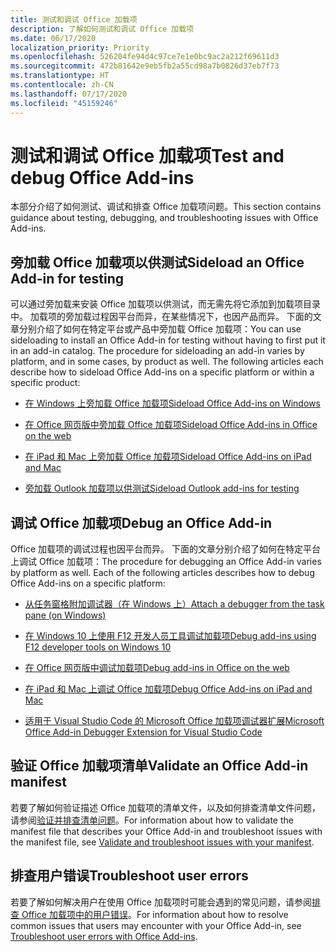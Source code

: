 ```yaml
---
title: 测试和调试 Office 加载项
description: 了解如何测试和调试 Office 加载项
ms.date: 06/17/2020
localization_priority: Priority
ms.openlocfilehash: 526204fe94d4c97ce7e1e0bc9ac2a212f69611d3
ms.sourcegitcommit: 472b81642e9eb5fb2a55cd98a7b0826d37eb7f73
ms.translationtype: HT
ms.contentlocale: zh-CN
ms.lasthandoff: 07/17/2020
ms.locfileid: "45159246"
---
```

# <a name="test-and-debug-office-add-ins"></a><span data-ttu-id="3ac01-103">测试和调试 Office 加载项</span><span class="sxs-lookup"><span data-stu-id="3ac01-103">Test and debug Office Add-ins</span></span>

<span data-ttu-id="3ac01-104">本部分介绍了如何测试、调试和排查 Office 加载项问题。</span><span class="sxs-lookup"><span data-stu-id="3ac01-104">This section contains guidance about testing, debugging, and troubleshooting issues with Office Add-ins.</span></span>

## <a name="sideload-an-office-add-in-for-testing"></a><span data-ttu-id="3ac01-105">旁加载 Office 加载项以供测试</span><span class="sxs-lookup"><span data-stu-id="3ac01-105">Sideload an Office Add-in for testing</span></span>

<span data-ttu-id="3ac01-p101">可以通过旁加载来安装 Office 加载项以供测试，而无需先将它添加到加载项目录中。 加载项的旁加载过程因平台而异，在某些情况下，也因产品而异。 下面的文章分别介绍了如何在特定平台或产品中旁加载 Office 加载项：</span><span class="sxs-lookup"><span data-stu-id="3ac01-p101">You can use sideloading to install an Office Add-in for testing without having to first put it in an add-in catalog. The procedure for sideloading an add-in varies by platform, and in some cases, by product as well. The following articles each describe how to sideload Office Add-ins on a specific platform or within a specific product:</span></span>

- [<span data-ttu-id="3ac01-109">在 Windows 上旁加载 Office 加载项</span><span class="sxs-lookup"><span data-stu-id="3ac01-109">Sideload Office Add-ins on Windows</span></span>](create-a-network-shared-folder-catalog-for-task-pane-and-content-add-ins.md)

- [<span data-ttu-id="3ac01-110">在 Office 网页版中旁加载 Office 加载项</span><span class="sxs-lookup"><span data-stu-id="3ac01-110">Sideload Office Add-ins in Office on the web</span></span>](sideload-office-add-ins-for-testing.md)

- [<span data-ttu-id="3ac01-111">在 iPad 和 Mac 上旁加载 Office 加载项</span><span class="sxs-lookup"><span data-stu-id="3ac01-111">Sideload Office Add-ins on iPad and Mac</span></span>](sideload-an-office-add-in-on-ipad-and-mac.md)

- [<span data-ttu-id="3ac01-112">旁加载 Outlook 加载项以供测试</span><span class="sxs-lookup"><span data-stu-id="3ac01-112">Sideload Outlook add-ins for testing</span></span>](../outlook/sideload-outlook-add-ins-for-testing.md)

## <a name="debug-an-office-add-in"></a><span data-ttu-id="3ac01-113">调试 Office 加载项</span><span class="sxs-lookup"><span data-stu-id="3ac01-113">Debug an Office Add-in</span></span>

<span data-ttu-id="3ac01-p102">Office 加载项的调试过程也因平台而异。 下面的文章分别介绍了如何在特定平台上调试 Office 加载项：</span><span class="sxs-lookup"><span data-stu-id="3ac01-p102">The procedure for debugging an Office Add-in varies by platform as well. Each of the following articles describes how to debug Office Add-ins on a specific platform:</span></span>

- [<span data-ttu-id="3ac01-116">从任务窗格附加调试器（在 Windows 上）</span><span class="sxs-lookup"><span data-stu-id="3ac01-116">Attach a debugger from the task pane (on Windows)</span></span>](attach-debugger-from-task-pane.md)

- [<span data-ttu-id="3ac01-117">在 Windows 10 上使用 F12 开发人员工具调试加载项</span><span class="sxs-lookup"><span data-stu-id="3ac01-117">Debug add-ins using F12 developer tools on Windows 10</span></span>](debug-add-ins-using-f12-developer-tools-on-windows-10.md)

- [<span data-ttu-id="3ac01-118">在 Office 网页版中调试加载项</span><span class="sxs-lookup"><span data-stu-id="3ac01-118">Debug add-ins in Office on the web</span></span>](debug-add-ins-in-office-online.md)

- [<span data-ttu-id="3ac01-119">在 iPad 和 Mac 上调试 Office 加载项</span><span class="sxs-lookup"><span data-stu-id="3ac01-119">Debug Office Add-ins on iPad and Mac</span></span>](debug-office-add-ins-on-ipad-and-mac.md)

- [<span data-ttu-id="3ac01-120">适用于 Visual Studio Code 的 Microsoft Office 加载项调试器扩展</span><span class="sxs-lookup"><span data-stu-id="3ac01-120">Microsoft Office Add-in Debugger Extension for Visual Studio Code</span></span>](debug-with-vs-extension.md)

## <a name="validate-an-office-add-in-manifest"></a><span data-ttu-id="3ac01-121">验证 Office 加载项清单</span><span class="sxs-lookup"><span data-stu-id="3ac01-121">Validate an Office Add-in manifest</span></span>

<span data-ttu-id="3ac01-122">若要了解如何验证描述 Office 加载项的清单文件，以及如何排查清单文件问题，请参阅[验证并排查清单问题](troubleshoot-manifest.md)。</span><span class="sxs-lookup"><span data-stu-id="3ac01-122">For information about how to validate the manifest file that describes your Office Add-in and troubleshoot issues with the manifest file, see [Validate and troubleshoot issues with your manifest](troubleshoot-manifest.md).</span></span>

## <a name="troubleshoot-user-errors"></a><span data-ttu-id="3ac01-123">排查用户错误</span><span class="sxs-lookup"><span data-stu-id="3ac01-123">Troubleshoot user errors</span></span>

<span data-ttu-id="3ac01-124">若要了解如何解决用户在使用 Office 加载项时可能会遇到的常见问题，请参阅[排查 Office 加载项中的用户错误](testing-and-troubleshooting.md)。</span><span class="sxs-lookup"><span data-stu-id="3ac01-124">For information about how to resolve common issues that users may encounter with your Office Add-in, see [Troubleshoot user errors with Office Add-ins](testing-and-troubleshooting.md).</span></span>
